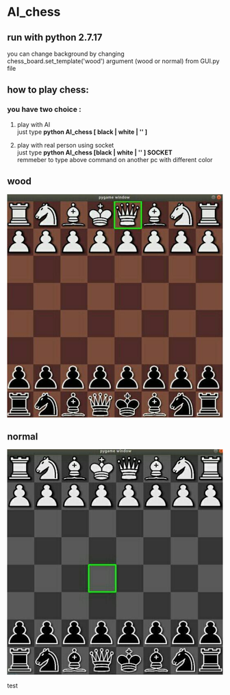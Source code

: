 # AI_chess

## run with python 2.7.17

you can change background by changing chess_board.set_template('wood') argument (wood or normal) from GUI.py file

## how to play chess:
### you have two choice : 
1. play with AI <br />
just type **python AI_chess [ black | white | '' ]**<br />

2. play with real person using socket<br />
just type **python AI_chess [black | white | '' ] SOCKET**<br />
remmeber to type above command on another pc with different color <br /> 

## wood
![wood img](https://github.com/akherati56/AI_chess/blob/master/git-image/wood.jpg)

## normal
![normal img](https://github.com/akherati56/AI_chess/blob/master/git-image/normal.jpg)

test
